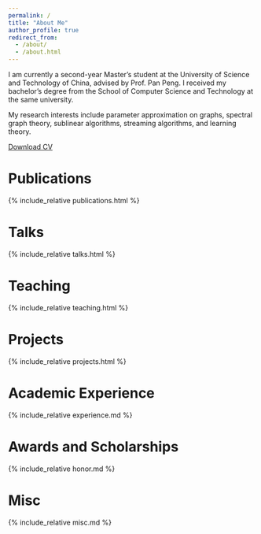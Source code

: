 ```yaml
---
permalink: /
title: "About Me"
author_profile: true
redirect_from: 
  - /about/
  - /about.html
---
```

I am currently a second-year Master’s student at the University of Science and Technology of China, advised by Prof. Pan Peng. I received my bachelor’s degree from the School of Computer Science and Technology at the same university.

My research interests include parameter approximation on graphs, spectral graph theory, sublinear algorithms, streaming algorithms, and learning theory.

[Download CV](https://yixu-cs.github.io/files/CV-USTC-Yi%20Xu.pdf)

# Publications
{% include_relative publications.html %}

# Talks
{% include_relative talks.html %}

# Teaching
{% include_relative teaching.html %}

# Projects
{% include_relative projects.html %}

# Academic Experience
{% include_relative experience.md %}

# Awards and Scholarships
{% include_relative honor.md %}

# Misc
{% include_relative misc.md %}